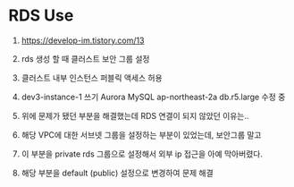 # RDS Use

1. https://develop-im.tistory.com/13

2. rds 생성 할 때 클러스트 보안 그룹 설정

3. 클러스트 내부 인스턴스 퍼블릭 액세스 허용

4. dev3-instance-1 쓰기	Aurora MySQL	ap-northeast-2a	db.r5.large	수정 중

5. 위에 문제가 됐던 부분을 해결했는데 RDS 연결이 되지 않았던 이유는.. 

6. 해당 VPC에 대한 서브넷 그룹을 설정하는 부분이 있었는데, 보안그룹 말고

7. 이 부분을 private rds 그룹으로 설정해서 외부 ip 접근을 아예 막아버렸다.

8. 해당 부분을 default (public) 설정으로 변경하여 문제 해결